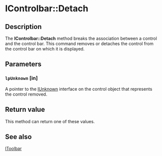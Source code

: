 # IControlbar::Detach

## Description

The **IControlbar::Detach** method breaks the association between a control and the control bar. This command removes or detaches the control from the control bar on which it is displayed.

## Parameters

### `lpUnknown` [in]

A pointer to the
[IUnknown](https://learn.microsoft.com/windows/desktop/api/unknwn/nn-unknwn-iunknown) interface on the control object that represents the control removed.

## Return value

This method can return one of these values.

## See also

[IToolbar](https://learn.microsoft.com/windows/desktop/api/mmc/nn-mmc-itoolbar)
